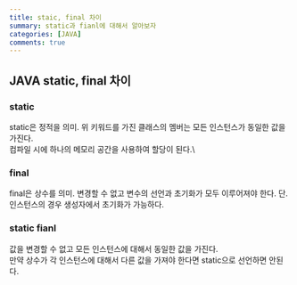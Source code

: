 ```yaml
---
title: staic, final 차이
summary: static과 fianl에 대해서 알아보자
categories: [JAVA]
comments: true
---
```


## JAVA static, final 차이

### static
static은 정적을 의미.
위 키워드를 가진 클래스의 멤버는 모든 인스턴스가 동일한 값을 가진다.\
컴파일 시에 하나의 메모리 공간을 사용하여 할당이 된다.\

### final
final은 상수를 의미.
변경할 수 없고 변수의 선언과 초기화가 모두 이루어져야 한다. 단. 인스턴스의 경우 생성자에서 초기화가 가능하다.

### static fianl
값을 변경할 수 없고 모든 인스턴스에 대해서 동일한 값을 가진다.\
만약 상수가 각 인스턴스에 대해서 다른 값을 가져야 한다면 static으로 선언하면 안된다.